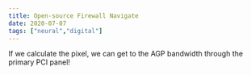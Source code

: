 ```yaml
---
title: Open-source Firewall Navigate
date: 2020-07-07
tags: ["neural","digital"]
---
```


If we calculate the pixel, we can get to the AGP bandwidth through the primary PCI panel!